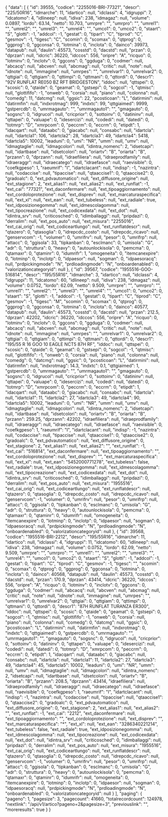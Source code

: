 {
  "data": [
    {
      "id": 39555,
      "codice": "2255016-BRI-77321",
      "descr": "225/50R16",
      "idmarche": 11,
      "idartico": null,
      "idclassi": 4,
      "idgruppi": 7,
      "idcatomo": 4,
      "idlineep": null,
      "idiva": 238,
      "idmagaz": null,
      "volume": 0.0897,
      "lordo": 63.14,
      "netto": 10.703,
      "umrpre": "",
      "umrpro": "",
      "umrel1": "",
      "umrel2": "",
      "umrel3": "",
      "umrel4": "",
      "umco1": 0,
      "umco2": 0,
      "staart": "S",
      "glotti": -1,
      "addcol": -1,
      "gestat": 0,
      "tipart": "C",
      "tiprod": "C",
      "gesmov": -1,
      "tigesc": "C",
      "scomin": 0,
      "scomax": 0,
      "qtprog": 0,
      "ggprog": 0,
      "ggconsa": 0,
      "lotmina": 0,
      "inclota": 0,
      "dainco": 39973,
      "datapub": null,
      "daulin": 45573,
      "cosstd": 0,
      "dacstd": null,
      "przan": 0,
      "dprzan": null,
      "idcric": 36220,
      "idccos": 556,
      "oripre": "A",
      "ricquo": 0,
      "lotminv": 0,
      "inclotv": 0,
      "ggcons": 0,
      "ggduga": 0,
      "codmer": null,
      "abcacq": null,
      "abcven": null,
      "abcmag": null,
      "critic": null,
      "note": null,
      "idnote": null,
      "immagine": null,
      "umrpes": "",
      "umrelvar1": 0,
      "umrelvar2": 0,
      "qttgiai": 0,
      "qttgiam": 0,
      "qttimpi": 0,
      "qttmani": 0,
      "qttordi": 0,
      "descr1": "92V  RUNFLAT RE050 BZ RFT BRIDGESTON",
      "iddoc": null,
      "qttspei": 0,
      "scosic": 0,
      "qtaide": 0,
      "geamat": 0,
      "gstsepi": 0,
      "sogcol": -1,
      "qtmisc": null,
      "glottififo": -1,
      "onweb": 0,
      "corsia": null,
      "piano": null,
      "colonna": null,
      "comedg": 11,
      "datcmg": null,
      "ggsic": 22,
      "pcosticoan": "L",
      "datirmini": null,
      "datirmfin": null,
      "indxrotmag": 999,
      "indxtc": 99,
      "qttgiaimed": 9999,
      "gstpercdb": 0,
      "umrmagauto": "",
      "umrmagauto1": "",
      "gmagauto": 0,
      "sogsnc": 0,
      "idgrucol": null,
      "cricprior": 0,
      "sottoinv": 0,
      "datininv": null,
      "qttapei": 0,
      "valuape": 0,
      "idesercizi": null,
      "codedi": null,
      "datedi": 0,
      "totmrp": "D",
      "xmrpcom": 0,
      "peccrm": 0,
      "eccrm": 0,
      "etipdt": 1,
      "idacqart": null,
      "dataabc": 0,
      "giacabc": null,
      "consabc": null,
      "idartcla": null,
      "idartcla1": 106,
      "idartcla2": 28,
      "idartcla3": 49,
      "idartcla4": 5418,
      "idartcla5": 10002,
      "leaduni": 0,
      "umi": "NR",
      "umm": null,
      "umv": null,
      "idmagtaglie": null,
      "idmagcolori": null,
      "idintra_nomenc": 2,
      "idsetcapi": null,
      "idartbase": null,
      "idsetcolori": null,
      "oriartv": "B",
      "oriarta": "B",
      "przann": 0,
      "dprzann": null,
      "idraefiliera": null,
      "idraeprodfamily": null,
      "idraeraggr": null,
      "idraecatego": null,
      "idraefasce": null,
      "raevisible": 0,
      "coefkgpeso": 1,
      "raeumrif": "I",
      "idartclacant": null,
      "indisp": -1,
      "nazintra": null,
      "codaccise": null,
      "tipaccise": null,
      "qtaaccise1": 0,
      "qtaaccise2": 0,
      "gradoalc": 0,
      "ext_pdvautomatico": null,
      "ext_diffusore_origine": null,
      "ext_stagione": 2,
      "ext_alias1": null,
      "ext_alias2": null,
      "ext_runflat": -1,
      "ext_cai": "77321",
      "ext_daconfermare": null,
      "ext_tipoaggiornamento": null,
      "ext_cordoloprotezione": null,
      "ext_disprev": null,
      "ext_marcaturaspecifica": null,
      "ext_xl": null,
      "ext_ean": null,
      "ext_tubeless": null,
      "ext_radiale": true,
      "ext_idposizionegomma": null,
      "ext_idmescolagomma": null,
      "ext_tipocreazione": null,
      "ext_codicexdata": null,
      "ext_dot": null,
      "idintra_srv": null,
      "criticosched": 0,
      "idimballaggi": null,
      "pripdazi": 0,
      "derralim": null,
      "ext_pos_auto": null,
      "ext_misura": "2255016",
      "ext_cai_orig": null,
      "ext_codiceartlungo": null,
      "ext_runflatdescr": null,
      "qtazero": 0,
      "qtasoglia": 0,
      "idrepcdc_costo": null,
      "idrepcdc_ricavo": null,
      "genservcom": -1,
      "volumer": 0,
      "umrifrv": null,
      "pesor": 0,
      "umrifrp": null,
      "attacc": 0,
      "ggisola": 33,
      "tipkanban": 0,
      "esclmanc": 0,
      "umisola": "G",
      "adr": 0,
      "struttura": 0,
      "heavy": 0,
      "autounlockisola": 0,
      "pemcma": 0,
      "qtamaxr": 0,
      "qtaminr": 0,
      "idumrifr": 1,
      "omogeneita": 0,
      "itemcanexpire": 0,
      "lotminp": 0,
      "inclotp": 0,
      "idpaesor": null,
      "sogman": 0,
      "idpaesoracq": null,
      "prdpickingmode": "N",
      "prdloadingmode": "N",
      "onboardenabled": 0,
      "valorizationcategoryid": null
    },
    {
      "id": 39567,
      "codice": "1955516-GOO-516814",
      "descr": "195/55R16",
      "idmarche": 3,
      "idartico": null,
      "idclassi": 4,
      "idgruppi": 11,
      "idcatomo": 60,
      "idlineep": null,
      "idiva": 238,
      "idmagaz": null,
      "volume": 0.0752,
      "lordo": 62.09,
      "netto": 9.509,
      "umrpre": "",
      "umrpro": "",
      "umrel1": "",
      "umrel2": "",
      "umrel3": "",
      "umrel4": "",
      "umco1": 0,
      "umco2": 0,
      "staart": "S",
      "glotti": -1,
      "addcol": -1,
      "gestat": 0,
      "tipart": "C",
      "tiprod": "C",
      "gesmov": -1,
      "tigesc": "M",
      "scomin": 0,
      "scomax": 0,
      "qtprog": 0,
      "ggprog": 0,
      "ggconsa": 0,
      "lotmina": 0,
      "inclota": 0,
      "dainco": 40577,
      "datapub": null,
      "daulin": 45573,
      "cosstd": 0,
      "dacstd": null,
      "przan": 212.5,
      "dprzan": 42202,
      "idcric": 36220,
      "idccos": 556,
      "oripre": "A",
      "ricquo": 0,
      "lotminv": 0,
      "inclotv": 0,
      "ggcons": 0,
      "ggduga": 0,
      "codmer": null,
      "abcacq": null,
      "abcven": null,
      "abcmag": null,
      "critic": null,
      "note": null,
      "idnote": null,
      "immagine": null,
      "umrpes": "",
      "umrelvar1": 0,
      "umrelvar2": 0,
      "qttgiai": 0,
      "qttgiam": 0,
      "qttimpi": 0,
      "qttmani": 0,
      "qttordi": 0,
      "descr1": "195/55 R 16 GOO 10 EAGLE NCT5 87H RF",
      "iddoc": null,
      "qttspei": 0,
      "scosic": 0,
      "qtaide": 0,
      "geamat": 0,
      "gstsepi": 0,
      "sogcol": -1,
      "qtmisc": null,
      "glottififo": -1,
      "onweb": 0,
      "corsia": null,
      "piano": null,
      "colonna": null,
      "comedg": 0,
      "datcmg": null,
      "ggsic": 0,
      "pcosticoan": "L",
      "datirmini": null,
      "datirmfin": null,
      "indxrotmag": 14.3,
      "indxtc": 0.1,
      "qttgiaimed": 1,
      "gstpercdb": 0,
      "umrmagauto": "",
      "umrmagauto1": "",
      "gmagauto": 0,
      "sogsnc": 0,
      "idgrucol": null,
      "cricprior": 0,
      "sottoinv": 0,
      "datininv": null,
      "qttapei": 0,
      "valuape": 0,
      "idesercizi": null,
      "codedi": null,
      "datedi": 0,
      "totmrp": "D",
      "xmrpcom": 0,
      "peccrm": 0,
      "eccrm": 0,
      "etipdt": 1,
      "idacqart": null,
      "dataabc": 0,
      "giacabc": null,
      "consabc": null,
      "idartcla": null,
      "idartcla1": 11,
      "idartcla2": 27,
      "idartcla3": 49,
      "idartcla4": 90,
      "idartcla5": 10002,
      "leaduni": 0,
      "umi": "NR",
      "umm": null,
      "umv": null,
      "idmagtaglie": null,
      "idmagcolori": null,
      "idintra_nomenc": 2,
      "idsetcapi": null,
      "idartbase": null,
      "idsetcolori": null,
      "oriartv": "B",
      "oriarta": "B",
      "przann": 259.25,
      "dprzann": 42202,
      "idraefiliera": null,
      "idraeprodfamily": null,
      "idraeraggr": null,
      "idraecatego": null,
      "idraefasce": null,
      "raevisible": 0,
      "coefkgpeso": 1,
      "raeumrif": "I",
      "idartclacant": null,
      "indisp": -1,
      "nazintra": null,
      "codaccise": null,
      "tipaccise": null,
      "qtaaccise1": 0,
      "qtaaccise2": 0,
      "gradoalc": 0,
      "ext_pdvautomatico": null,
      "ext_diffusore_origine": 0,
      "ext_stagione": 2,
      "ext_alias1": null,
      "ext_alias2": "",
      "ext_runflat": -1,
      "ext_cai": "516814",
      "ext_daconfermare": null,
      "ext_tipoaggiornamento": "",
      "ext_cordoloprotezione": null,
      "ext_disprev": "",
      "ext_marcaturaspecifica": null,
      "ext_xl": null,
      "ext_ean": "5452000771278",
      "ext_tubeless": false,
      "ext_radiale": true,
      "ext_idposizionegomma": null,
      "ext_idmescolagomma": null,
      "ext_tipocreazione": null,
      "ext_codicexdata": null,
      "ext_dot": null,
      "idintra_srv": null,
      "criticosched": 0,
      "idimballaggi": null,
      "pripdazi": 0,
      "derralim": null,
      "ext_pos_auto": null,
      "ext_misura": "1955516",
      "ext_cai_orig": null,
      "ext_codiceartlungo": null,
      "ext_runflatdescr": null,
      "qtazero": 0,
      "qtasoglia": 0,
      "idrepcdc_costo": null,
      "idrepcdc_ricavo": null,
      "genservcom": -1,
      "volumer": 0,
      "umrifrv": null,
      "pesor": 0,
      "umrifrp": null,
      "attacc": 0,
      "ggisola": 0,
      "tipkanban": 0,
      "esclmanc": 0,
      "umisola": "G",
      "adr": 0,
      "struttura": 0,
      "heavy": 0,
      "autounlockisola": 0,
      "pemcma": 0,
      "qtamaxr": 0,
      "qtaminr": 0,
      "idumrifr": null,
      "omogeneita": 0,
      "itemcanexpire": 0,
      "lotminp": 0,
      "inclotp": 0,
      "idpaesor": null,
      "sogman": 0,
      "idpaesoracq": null,
      "prdpickingmode": "N",
      "prdloadingmode": "N",
      "onboardenabled": 0,
      "valorizationcategoryid": null
    },
    {
      "id": 39568,
      "codice": "1955516-BRI-2212",
      "descr": "195/55R16",
      "idmarche": 11,
      "idartico": null,
      "idclassi": 4,
      "idgruppi": 11,
      "idcatomo": 60,
      "idlineep": null,
      "idiva": 238,
      "idmagaz": null,
      "volume": 0.0752,
      "lordo": 62.09,
      "netto": 9.509,
      "umrpre": "",
      "umrpro": "",
      "umrel1": "",
      "umrel2": "",
      "umrel3": "",
      "umrel4": "",
      "umco1": 0,
      "umco2": 0,
      "staart": "S",
      "glotti": -1,
      "addcol": -1,
      "gestat": 0,
      "tipart": "C",
      "tiprod": "C",
      "gesmov": -1,
      "tigesc": "",
      "scomin": 0,
      "scomax": 0,
      "qtprog": 0,
      "ggprog": 0,
      "ggconsa": 0,
      "lotmina": 0,
      "inclota": 0,
      "dainco": 40568,
      "datapub": null,
      "daulin": 45573,
      "cosstd": 0,
      "dacstd": null,
      "przan": 170.9,
      "dprzan": 43414,
      "idcric": 36220,
      "idccos": 556,
      "oripre": "A",
      "ricquo": 0,
      "lotminv": 0,
      "inclotv": 0,
      "ggcons": 0,
      "ggduga": 0,
      "codmer": null,
      "abcacq": null,
      "abcven": null,
      "abcmag": null,
      "critic": null,
      "note": null,
      "idnote": null,
      "immagine": null,
      "umrpes": "",
      "umrelvar1": 0,
      "umrelvar2": 0,
      "qttgiai": 0,
      "qttgiam": 0,
      "qttimpi": 0,
      "qttmani": 0,
      "qttordi": 0,
      "descr1": "87H  RUNFLAT TURANZA ER300",
      "iddoc": null,
      "qttspei": 0,
      "scosic": 0,
      "qtaide": 0,
      "geamat": 0,
      "gstsepi": 0,
      "sogcol": -1,
      "qtmisc": null,
      "glottififo": -1,
      "onweb": 0,
      "corsia": null,
      "piano": null,
      "colonna": null,
      "comedg": 0,
      "datcmg": null,
      "ggsic": 0,
      "pcosticoan": "L",
      "datirmini": null,
      "datirmfin": null,
      "indxrotmag": 0,
      "indxtc": 0,
      "qttgiaimed": 0,
      "gstpercdb": 0,
      "umrmagauto": "",
      "umrmagauto1": "",
      "gmagauto": 0,
      "sogsnc": 0,
      "idgrucol": null,
      "cricprior": 0,
      "sottoinv": 0,
      "datininv": 0,
      "qttapei": 0,
      "valuape": 0,
      "idesercizi": null,
      "codedi": null,
      "datedi": 0,
      "totmrp": "D",
      "xmrpcom": 0,
      "peccrm": 0,
      "eccrm": 0,
      "etipdt": 1,
      "idacqart": null,
      "dataabc": 0,
      "giacabc": null,
      "consabc": null,
      "idartcla": null,
      "idartcla1": 11,
      "idartcla2": 27,
      "idartcla3": 49,
      "idartcla4": 45,
      "idartcla5": 10002,
      "leaduni": 0,
      "umi": "NR",
      "umm": null,
      "umv": null,
      "idmagtaglie": null,
      "idmagcolori": null,
      "idintra_nomenc": 2,
      "idsetcapi": null,
      "idartbase": null,
      "idsetcolori": null,
      "oriartv": "B",
      "oriarta": "B",
      "przann": 208.5,
      "dprzann": 43414,
      "idraefiliera": null,
      "idraeprodfamily": null,
      "idraeraggr": null,
      "idraecatego": null,
      "idraefasce": null,
      "raevisible": 0,
      "coefkgpeso": 1,
      "raeumrif": "I",
      "idartclacant": null,
      "indisp": -1,
      "nazintra": null,
      "codaccise": null,
      "tipaccise": null,
      "qtaaccise1": 0,
      "qtaaccise2": 0,
      "gradoalc": 0,
      "ext_pdvautomatico": null,
      "ext_diffusore_origine": 0,
      "ext_stagione": 2,
      "ext_alias1": null,
      "ext_alias2": "",
      "ext_runflat": -1,
      "ext_cai": "2212",
      "ext_daconfermare": null,
      "ext_tipoaggiornamento": "",
      "ext_cordoloprotezione": null,
      "ext_disprev": "",
      "ext_marcaturaspecifica": "*",
      "ext_xl": null,
      "ext_ean": "3286340221214",
      "ext_tubeless": false,
      "ext_radiale": true,
      "ext_idposizionegomma": null,
      "ext_idmescolagomma": null,
      "ext_tipocreazione": null,
      "ext_codicexdata": null,
      "ext_dot": null,
      "idintra_srv": null,
      "criticosched": 0,
      "idimballaggi": null,
      "pripdazi": 0,
      "derralim": null,
      "ext_pos_auto": null,
      "ext_misura": "1955516",
      "ext_cai_orig": null,
      "ext_codiceartlungo": null,
      "ext_runflatdescr": null,
      "qtazero": 0,
      "qtasoglia": 0,
      "idrepcdc_costo": null,
      "idrepcdc_ricavo": null,
      "genservcom": -1,
      "volumer": 0,
      "umrifrv": null,
      "pesor": 0,
      "umrifrp": null,
      "attacc": 0,
      "ggisola": 0,
      "tipkanban": 0,
      "esclmanc": 0,
      "umisola": "G",
      "adr": 0,
      "struttura": 0,
      "heavy": 0,
      "autounlockisola": 0,
      "pemcma": 0,
      "qtamaxr": 0,
      "qtaminr": 0,
      "idumrifr": null,
      "omogeneita": 0,
      "itemcanexpire": 0,
      "lotminp": 0,
      "inclotp": 0,
      "idpaesor": null,
      "sogman": 0,
      "idpaesoracq": null,
      "prdpickingmode": "N",
      "prdloadingmode": "N",
      "onboardenabled": 0,
      "valorizationcategoryid": null
    }
  ],
  "paging": {
    "pageno": 1,
    "pagesize": 3,
    "pagecount": 41660,
    "totalrecordcount": 124978,
    "nextlink": "/api/v1/artico?pageno=2&pagesize=3",
    "previouslink": "",
    "moreresults": true
  }
}